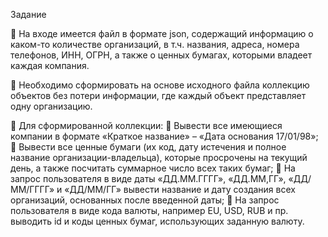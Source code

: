 Задание

 На входе имеется файл в формате json, содержащий информацию о каком-то количестве
организаций, в т.ч. названия, адреса, номера телефонов, ИНН, ОГРН, а также о ценных
бумагах, которыми владеет каждая компания.

 Необходимо сформировать на основе исходного файла коллекцию объектов без потери
информации, где каждый объект представляет одну организацию.

 Для сформированной коллекции:
 Вывести все имеющиеся компании в формате «Краткое название» – «Дата основания 17/01/98»;
 Вывести все ценные бумаги (их код, дату истечения и полное название организации-владельца),
которые просрочены на текущий день, а также посчитать суммарное число всех таких бумаг;
 На запрос пользователя в виде даты «ДД.ММ.ГГГГ», «ДД.ММ,ГГ», «ДД/ММ/ГГГГ» и «ДД/ММ/ГГ»
вывести название и дату создания всех организаций, основанных после введенной даты;
 На запрос пользователя в виде кода валюты, например EU, USD, RUB и пр. выводить id и коды
ценных бумаг, использующих заданную валюту.